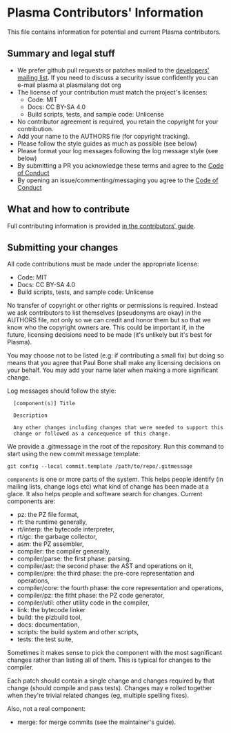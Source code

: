 
# Plasma Contributors' Information

This file contains information for potential and current Plasma
contributors.

## Summary and legal stuff

* We prefer github pull requests or patches mailed to the
  [developers' mailing list](https://plasmalang.org/lists/listinfo/dev).
  If you need to discuss a security issue confidently you can e-mail
  plasma at plasmalang dot org
* The license of your contribution must match the project's licenses:
  * Code: MIT
  * Docs: CC BY-SA 4.0
  * Build scripts, tests, and sample code: Unlicense
* No contributor agreement is required, you retain the copyright for your
  contribution.
* Add your name to the AUTHORS file (for copyright tracking).
* Please follow the style guides as much as possible (see below)
* Please format your log messages following the log message style (see
  below)
* By submitting a PR you acknowledge these terms and agree to the
  [Code of Conduct](CODE_OF_CONDUCT.md)
* By opening an issue/commenting/messaging you agree to the
  [Code of Conduct](CODE_OF_CONDUCT.md)

## What and how to contribute

Full contributing information is provided [in the contributors'
guide](https://plasmalang.org/docs/contributing.html).

## Submitting your changes

All code contributions must be made under the appropriate license:

* Code: MIT
* Docs: CC BY-SA 4.0
* Build scripts, tests, and sample code: Unlicense

No transfer of copyright or other rights or permissions is required.
Instead we ask contributors to list themselves (pseudonyms are okay) in the
AUTHORS file, not only so we can credit and honor them but so that we know
who the copyright owners are.  This could be important if, in the future,
licensing decisions need to be made (it's unlikely but it's best for
Plasma).

You may choose not to be listed (e.g: if contributing a small fix) but doing
so means that you agree that Paul Bone shall make any licensing decisions on
your behalf.  You may add your name later when making a more significant
change.

Log messages should follow the style:

```
  [component(s)] Title

  Description

  Any other changes including changes that were needed to support this
  change or followed as a concequence of this change.
```

We provide a .gitmessage in the root of the repository.
Run this command to start using the new commit message template:

```
git config --local commit.template /path/to/repo/.gitmessage
```

```components``` is one or more parts of the system.  This helps people
identify (in mailing lists, change logs etc) what kind of change has been
made at a glace.  It also helps people and software search for changes.
Current components are:

* pz: the PZ file format,
* rt: the runtime generally,
* rt/interp: the bytecode interpreter,
* rt/gc: the garbage collector,
* asm: the PZ assembler,
* compiler: the compiler generally,
* compiler/parse: the first phase: parsing.
* compiler/ast: the second phase: the AST and operations on it,
* compiler/pre: the third phase: the pre-core representation and operations,
* compiler/core: the fourth phase: the core representation and operations,
* compiler/pz: the fitht phase: the PZ code generator,
* compiler/util: other utility code in the compiler,
* link: the bytecode linker
* build: the plzbuild tool,
* docs: documentation,
* scripts: the build system and other scripts,
* tests: the test suite,

Sometimes it makes sense to pick the component with the most sagnificant
changes rather than listing all of them.  This is typical for changes to the
compiler.

Each patch should contain a single change and changes required by that
change (should compile and pass tests).  Changes may e rolled together when
they're trivial related changes (eg, multiple spelling fixes).

Also, not a real component:

* merge: for merge commits (see the maintainer's guide).

